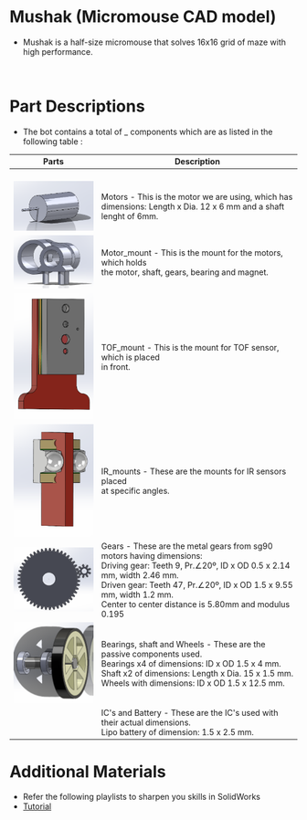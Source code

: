 # Mushak (Micromouse CAD model)
* Mushak is a half-size micromouse that solves 16x16 grid of maze with high performance.
<p align="center">
  <img src="" width="700"/>
</p>

# Part Descriptions
* The bot contains a total of _ components which are as listed in the following table :


|     Parts    |          Description          |
| ------------ | ----------------------------- |
| <p align="center">
  <img src="./assets/motor.png" width="200"/> | Motors - This is the motor we are using, which has </br> dimensions: Length x Dia. 12 x 6 mm and a shaft lenght of 6mm.|
  <img src="./assets/motor_mount.png" width="200"/> | Motor_mount - This is the mount for the motors, which holds </br> the motor, shaft, gears, bearing and magnet.|
  <img src="./assets/tof_mount.png" width="200"/> | TOF_mount - This is the mount for TOF sensor, which is placed </br> in front.|  
   <img src="./assets/IR_mount.png" width="200"/> | IR_mounts - These are the mounts for IR sensors placed </br> at specific angles.|   
   <img src="./assets/gears.png" width="200"/> | Gears - These are the metal gears from sg90 motors having dimensions: </br> Driving gear: Teeth 9, Pr.∠20º, ID x OD 0.5 x 2.14 mm, width 2.46 mm.</br> Driven gear: Teeth 47, Pr.∠20º, ID x OD 1.5 x 9.55 mm, width 1.2 mm.</br> Center to center distance is 5.80mm and modulus 0.195</br>| 
   <img src="./assets/others_1.png" width="200"/> | Bearings, shaft and Wheels - These are the passive components used.</br> Bearings x4 of dimensions: ID x OD 1.5 x 4 mm.</br> Shaft x2 of dimensions: Length x Dia. 15 x 1.5 mm.</br> Wheels with dimensions: ID x OD 1.5 x 12.5 mm.|
   <img src="" width="200"/> | IC's and Battery - These are the IC's used with their actual dimensions.</br> Lipo battery of dimension: 1.5 x 2.5 mm.|
</p> 

   
  # Additional Materials
  * Refer the following playlists to sharpen you skills in SolidWorks
  * [Tutorial](https://www.youtube.com/watch?v=Ulttc_2p4DY&list=PLrOFa8sDv6jcp8E3ayUFZ4iNI8uuPjXHe)
